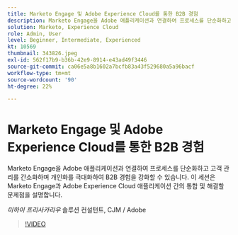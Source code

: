 ```yaml
---
title: Marketo Engage 및 Adobe Experience Cloud를 통한 B2B 경험
description: Marketo Engage을 Adobe 애플리케이션과 연결하여 프로세스를 단순화하고 고객 관리를 간소화하며 개인화를 극대화하여 B2B 경험을 강화할 수 있습니다.
solution: Marketo, Experience Cloud
role: Admin, User
level: Beginner, Intermediate, Experienced
kt: 10569
thumbnail: 343826.jpeg
exl-id: 562f17b9-b36b-42e9-8914-e43ad49f3446
source-git-commit: ca06e5a8b1602a7bcfb83a43f529680a5a96bacf
workflow-type: tm+mt
source-wordcount: '90'
ht-degree: 22%

---
```


# Marketo Engage 및 Adobe Experience Cloud를 통한 B2B 경험

Marketo Engage을 Adobe 애플리케이션과 연결하여 프로세스를 단순화하고 고객 관리를 간소화하며 개인화를 극대화하여 B2B 경험을 강화할 수 있습니다. 이 세션은 Marketo Engage과 Adobe Experience Cloud 애플리케이션 간의 통합 및 해결할 문제점을 설명합니다.

*미하이 프리사카리우* 솔루션 컨설턴트, CJM / Adobe

>[!VIDEO](https://video.tv.adobe.com/v/343826/?quality=12&learn=on)
